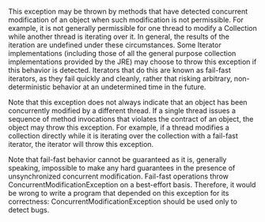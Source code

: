 This exception may be thrown by methods that have detected concurrent modification of an object when such modification is not permissible. For example, it is not generally permissible for one thread to modify a Collection while another thread is iterating over it. In general, the results of the iteration are undefined under these circumstances. Some Iterator implementations (including those of all the general purpose collection implementations provided by the JRE) may choose to throw this exception if this behavior is detected. Iterators that do this are known as fail-fast iterators, as they fail quickly and cleanly, rather that risking arbitrary, non-deterministic behavior at an undetermined time in the future.

Note that this exception does not always indicate that an object has been concurrently modified by a different thread. If a single thread issues a sequence of method invocations that violates the contract of an object, the object may throw this exception. For example, if a thread modifies a collection directly while it is iterating over the collection with a fail-fast iterator, the iterator will throw this exception.

Note that fail-fast behavior cannot be guaranteed as it is, generally speaking, impossible to make any hard guarantees in the presence of unsynchronized concurrent modification. Fail-fast operations throw ConcurrentModificationException on a best-effort basis. Therefore, it would be wrong to write a program that depended on this exception for its correctness: ConcurrentModificationException should be used only to detect bugs.
